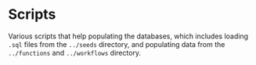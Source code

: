 # Scripts

Various scripts that help populating the databases, which includes loading `.sql` files from the `../seeds` directory, and populating data from the `../functions` and `../workflows` directory.